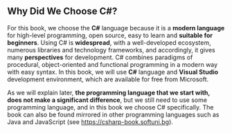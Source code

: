 ## Why Did We Choose C#?

For this book, we choose the **C#** language because it is a **modern language** for high-level programming, open source, easy to learn and **suitable for beginners**. Using C# is **widespread**, with a well-developed ecosystem, numerous libraries and technology frameworks, and accordingly, it gives many **perspectives** for development. C# combines paradigms of procedural, object-oriented and functional programming in a modern way with easy syntax. In this book, we will use **C#** language and **Visual Studio** development environment, which are available for free from Microsoft.

 
As we will explain later, **the programming language that we start with, does not make a significant difference**, but we still need to use some programming language, and in this book we choose C# specifically. The book can also be found mirrored in other programming languages such as Java and JavaScript (see https://csharp-book.softuni.bg).
